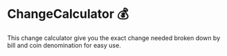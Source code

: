 # ChangeCalculator 💰

This change calculator give you the exact change needed broken down by bill and coin denomination for easy use.
